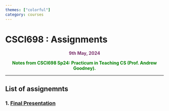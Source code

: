 ```yaml
---
themes: ["colorful"]
category: courses
---
```


# CSCI698 : Assignments
<p style="text-align:center; color:#7A306C"> <b>9th May, 2024</b> </p>
<p style='text-align:center;color:green'><b>
Notes from CSCI698 Sp24: Practicum in Teaching CS (Prof. Andrew Goodney).</b></p>


---


## List of assignemnts

### 1. [Final Presentation](final_presentation)

